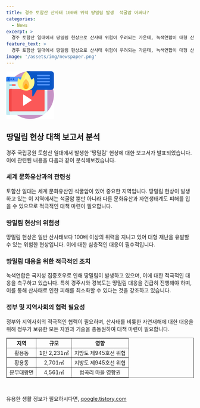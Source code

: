 ```yaml
---
title: 경주 토함산 산사태 100배 위력 땅밀림 발생  석굴암 어쩌나?
categories:
  - News
excerpt: >
  경주 토함산 일대에서 땅밀림 현상으로 산사태 위험이 우려되는 가운데, 녹색연합이 대형 산사태 대책 보고서를 발표했습니다. 지난 몇 년간의 지진과 기후변화로 인해 토함산·무장산·함월산 지역이 땅밀림에 취약해졌으며, 국가적인 대응이 필요하다고 강조했습니다. 현재 황용동과 문무대왕면에서 3곳에서 땅밀림이 발생하고 있으며, 이에 따른 지자체와 정부의 적극적인 대응이 요구되고 있습니다.
feature_text: >
  경주 토함산 일대에서 땅밀림 현상으로 산사태 위험이 우려되는 가운데, 녹색연합이 대형 산사태 대책 보고서를 발표했습니다. 지난 몇 년간의 지진과 기후변화로 인해 토함산·무장산·함월산 지역이 땅밀림에 취약해졌으며, 국가적인 대응이 필요하다고 강조했습니다. 현재 황용동과 문무대왕면에서 3곳에서 땅밀림이 발생하고 있으며, 이에 따른 지자체와 정부의 적극적인 대응이 요구되고 있습니다.
image: '/assets/img/newspaper.png'
---
```


<p><img src="/assets/img/news.png" alt="rentncar 속보" /></p>

<h2 data-ke-size="size26">땅밀림 현상 대책 보고서 분석</h2>

<p data-ke-size="size16">경주 국립공원 토함산 일대에서 발생한 '땅밀림' 현상에 대한 보고서가 발표되었습니다. 이에 관련된 내용을 다음과 같이 분석해보겠습니다.</p>

<h3>세계 문화유산과의 관련성</h3>

<p data-ke-size="size16">토함산 일대는 세계 문화유산인 석굴암이 있어 중요한 지역입니다. 땅밀림 현상이 발생하고 있는 이 지역에서는 석굴암 뿐만 아니라 다른 문화유산과 자연생태계도 피해를 입을 수 있으므로 적극적인 대책 마련이 필요합니다.</p>

<h3>땅밀림 현상의 위험성</h3>

<p data-ke-size="size16">땅밀림 현상은 일반 산사태보다 100배 이상의 위력을 지니고 있어 대형 재난을 유발할 수 있는 위험한 현상입니다. 이에 대한 심층적인 대응이 필수적입니다.</p>

<h3>땅밀림 대응을 위한 적극적인 조치</h3>

<p data-ke-size="size16">녹색연합은 국지성 집중호우로 인해 땅밀림이 발생하고 있으며, 이에 대한 적극적인 대응을 촉구하고 있습니다. 특히 경주시와 경북도는 땅밀림 대응을 긴급히 진행해야 하며, 이를 통해 산사태로 인한 피해를 최소화할 수 있다는 것을 강조하고 있습니다.</p>

<h3>정부 및 지역사회의 협력 필요성</h3>

<p data-ke-size="size16">정부와 지역사회의 적극적인 협력이 필요하며, 산사태를 비롯한 자연재해에 대한 대응을 위해 정부가 보유한 모든 자원과 기술을 총동원하여 대책 마련이 필요합니다.</p>

<table style="width: 100%;" border="1">
<tbody>
<tr>
<td style="text-align: center; height: 17px;"><b>지역</b></td>
<td style="text-align: center; height: 17px;"><b>규모</b></td>
<td style="text-align: center; height: 17px;"><b>영향</b></td>
</tr>
<tr>
<td style="text-align: center; height: 17px;">황용동</td>
<td style="text-align: center; height: 17px;">1만 2,231㎡</td>
<td style="text-align: center; height: 17px;">지방도 제945호선 위협</td>
</tr>
<tr>
<td style="text-align: center; height: 17px;">황용동</td>
<td style="text-align: center; height: 17px;">2,701㎡</td>
<td style="text-align: center; height: 17px;">지방도 제945호선 위협</td>
</tr>
<tr>
<td style="text-align: center; height: 17px;">문무대왕면</td>
<td style="text-align: center; height: 17px;">4,561㎡</td>
<td style="text-align: center; height: 17px;">범곡리 마을 영향권</td>
</tr>
</tbody>
</table>

<p data-ke-size="size16">&nbsp;</p>
유용한 생활 정보가 필요하시다면, <a href="https://qoogle.tistory.com" rel="dofollow">qoogle.tistory.com</a>



